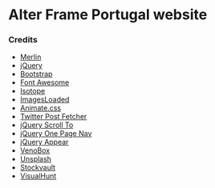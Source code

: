 Alter Frame Portugal website
======

### Credits
 * [Merlin](https://github.com/halibegic/merlin)
 * [jQuery](http://jquery.com/)
 * [Bootstrap](http://getbootstrap.com/)
 * [Font Awesome](http://fortawesome.github.io/Font-Awesome/)
 * [Isotope](https://github.com/desandro/isotope)
 * [ImagesLoaded](https://github.com/desandro/imagesloaded)
 * [Animate.css](http://daneden.github.io/animate.css/)
 * [Twitter Post Fetcher](http://jasonmayes.com/projects/twitterApi)
 * [jQuery Scroll To](http://flesler.blogspot.com/2007/10/jqueryscrollto.html)
 * [jQuery One Page Nav](https://github.com/davist11/jQuery-One-Page-Nav)
 * [jQuery Appear](https://github.com/bas2k/jquery.appear/)
 * [VenoBox](http://lab.veno.it/venobox/)
 * [Unsplash](http://unsplash.com/)
 * [Stockvault](https://www.stockvault.net/c/people)
 * [VisualHunt](http://visualhunt.com/)
